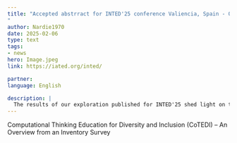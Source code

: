 ```yaml
---
title: "Accepted abstrract for INTED'25 conference Valiencia, Spain - Organised by IATED
"
author: Nardie1970
date: 2025-02-06
type: text
tags: 
- news
hero: Image.jpeg
link: https://iated.org/inted/

partner: 
language: English

description: |
  The results of our exploration published for INTED'25 shed light on the development, implementation, testing and training for new forms of pedagogy in primary education and childcare, and for professionalization of managers, teachers and childcare workers regarding a developmental focus on CT for children with special educational needs.
---
```


Computational Thinking Education for Diversity and Inclusion (CoTEDI) – An Overview from an Inventory Survey
